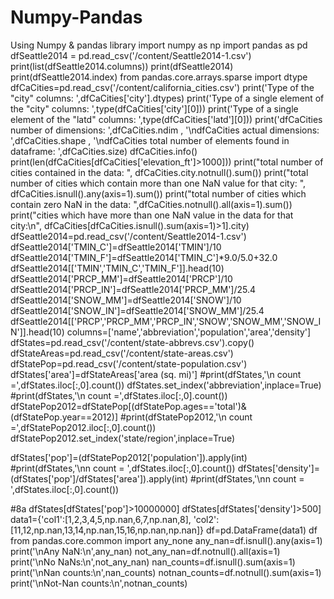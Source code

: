 # Numpy-Pandas
Using Numpy &amp; pandas library 
import numpy as np
import pandas as pd
dfSeattle2014 = pd.read_csv('/content/Seattle2014-1.csv')
print(list(dfSeattle2014.columns))
print(dfSeattle2014)
print(dfSeattle2014.index)
from pandas.core.arrays.sparse import dtype
dfCaCities=pd.read_csv('/content/california_cities.csv')
print('Type of the "city" columns: ',dfCaCities['city'].dtypes)
print('Type of a single element of the "city" columns: ',type(dfCaCities['city'][0]))
print('Type of a single element of the "latd" columns: ',type(dfCaCities['latd'][0]))
print('dfCaCities number of dimensions: ',dfCaCities.ndim , '\ndfCaCities actual dimensions: ',dfCaCities.shape , '\ndfCaCities total number of elements found in dataframe: ',dfCaCities.size)
dfCaCities.info()
print(len(dfCaCities[dfCaCities['elevation_ft']>1000]))
print("total number of cities contained in the data: ", dfCaCities.city.notnull().sum())
print("total number of cities which contain more than one NaN value for that city: ", dfCaCities.isnull().any(axis=1).sum()) 
print("total number of cities which contain zero NaN in the data: ",dfCaCities.notnull().all(axis=1).sum())
print("cities which have more than one NaN value in the data for that city:\n", dfCaCities[dfCaCities.isnull().sum(axis=1)>1].city)
dfSeattle2014=pd.read_csv('/content/Seattle2014-1.csv')
dfSeattle2014['TMIN_C']=dfSeattle2014['TMIN']/10
dfSeattle2014['TMIN_F']=dfSeattle2014['TMIN_C']*9.0/5.0+32.0
dfSeattle2014[['TMIN','TMIN_C','TMIN_F']].head(10)
dfSeattle2014['PRCP_MM']=dfSeattle2014['PRCP']/10
dfSeattle2014['PRCP_IN']=dfSeattle2014['PRCP_MM']/25.4
dfSeattle2014['SNOW_MM']=dfSeattle2014['SNOW']/10
dfSeattle2014['SNOW_IN']=dfSeattle2014['SNOW_MM']/25.4
dfSeattle2014[['PRCP','PRCP_MM','PRCP_IN','SNOW','SNOW_MM','SNOW_IN']].head(10)
columns=['name','abbreviation','population','area','density']
dfStates=pd.read_csv('/content/state-abbrevs.csv').copy()
dfStateAreas=pd.read_csv('/content/state-areas.csv')
dfStatePop=pd.read_csv('/content/state-population.csv')
dfStates['area']=dfStateAreas['area (sq. mi)']
#print(dfStates,'\n count =',dfStates.iloc[:,0].count())
dfStates.set_index('abbreviation',inplace=True)
#print(dfStates,'\n count =',dfStates.iloc[:,0].count())
dfStatePop2012=dfStatePop[(dfStatePop.ages=='total')&(dfStatePop.year==2012)]
#print(dfStatePop2012,'\n count =',dfStatePop2012.iloc[:,0].count())
dfStatePop2012.set_index('state/region',inplace=True)

dfStates['pop']=(dfStatePop2012['population']).apply(int)
#print(dfStates,'\nn count = ',dfStates.iloc[:,0].count())
dfStates['density']=(dfStates['pop']/dfStates['area']).apply(int)
#print(dfStates,'\nn count = ',dfStates.iloc[:,0].count())

#8a
dfStates[dfStates['pop']>10000000]
dfStates[dfStates['density']>500]
data1={'col1':[1,2,3,4,5,np.nan,6,7,np.nan,8], 'col2':[11,12,np.nan,13,14,np.nan,15,16,np.nan,np.nan]}
df=pd.DataFrame(data1)
df
from pandas.core.common import any_none
any_nan=df.isnull().any(axis=1)
print('\nAny NaN:\n',any_nan)
not_any_nan=df.notnull().all(axis=1)
print('\nNo NaNs:\n',not_any_nan)
nan_counts=df.isnull().sum(axis=1)
print('\nNan counts:\n',nan_counts)
notnan_counts=df.notnull().sum(axis=1)
print('\nNot-Nan counts:\n',notnan_counts)
